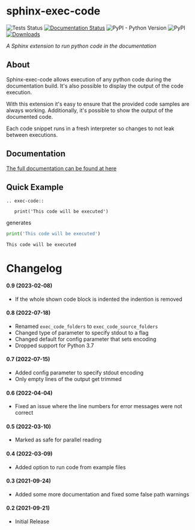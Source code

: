 # sphinx-exec-code
![Tests Status](https://github.com/spacemanspiff2007/sphinx-exec-code/workflows/Tests/badge.svg)
[![Documentation Status](https://readthedocs.org/projects/sphinx-exec-code/badge/?version=latest)](https://sphinx-exec-code.readthedocs.io/en/latest/)
![PyPI - Python Version](https://img.shields.io/pypi/pyversions/sphinx-exec-code)
![PyPI](https://img.shields.io/pypi/v/sphinx-exec-code)
[![Downloads](https://pepy.tech/badge/sphinx-exec-code/month)](https://pepy.tech/project/sphinx-exec-code)

_A Sphinx extension to run python code in the documentation_

## About
Sphinx-exec-code allows execution of any python code during the documentation build.
It's also possible to display the output of the code execution.

With this extension it's easy to ensure that the provided code samples are always working.
Additionally, it's possible to show the output of the documented code.

Each code snippet runs in a fresh interpreter so changes to not leak between executions.

## Documentation
[The full documentation can be found at here](https://sphinx-exec-code.readthedocs.io)


## Quick Example

````text
.. exec-code::

   print('This code will be executed')
````
generates
```python
print('This code will be executed')
```
```
This code will be executed
```

# Changelog
#### 0.9 (2023-02-08)
- If the whole shown code block is indented the indention is removed

#### 0.8 (2022-07-18)
- Renamed ``exec_code_folders`` to ``exec_code_source_folders``
- Changed type of parameter to specify stdout to a flag
- Changed default for config parameter that sets encoding
- Dropped support for Python 3.7

#### 0.7 (2022-07-15)
- Added config parameter to specify stdout encoding
- Only empty lines of the output get trimmed

#### 0.6 (2022-04-04)
- Fixed an issue where the line numbers for error messages were not correct

#### 0.5 (2022-03-10)
- Marked as safe for parallel reading

#### 0.4 (2022-03-09)
- Added option to run code from example files

#### 0.3 (2021-09-24)
- Added some more documentation and fixed some false path warnings

#### 0.2 (2021-09-21)
- Initial Release
